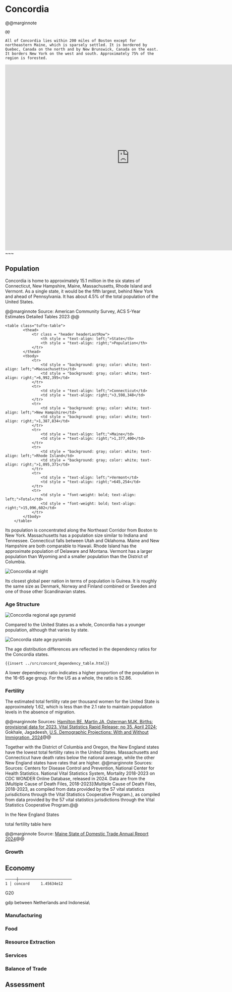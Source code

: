 # Concordia

@@marginnote
~~~<img src="/img/concord.png" style="width: 100%; display: block;">~~~
@@

All of Concordia lies within 200 miles of Boston except for northeastern Maine, which is sparsely settled. It is bordered by Quebec, Canada on the north and by New Brunswick, Canada on the east. It borders New York on the west and south. Approximately 75% of the region is forested.

~~~
<iframe 
	src="https://njal.s3.us-west-2.amazonaws.com/Boston.html" 
	title="Boston area map" 
	width="800" 
	height="600" 
	frameborder="0" 
	scrolling="yes">
</iframe>
~~~

## Population
Concordia is home to approximately 15.1 million in the six states of Connecticut, New Hampshire, Maine, Massachusetts, Rhode Island and Vermont. As a single state, it would be the fifth largest, behind New York and ahead of Pennsylvania. It has about 4.5% of the total population of the United States.

@@marginnote
Source: American Community Survey, ACS 5-Year Estimates Detailed Tables 2023
@@

~~~
<table class="tufte-table">
		<thead>
			<tr class = "header headerLastRow">
				<th style = "text-align: left;">State</th>
				<th style = "text-align: right;">Population</th>
			</tr>
		</thead>
		<tbody>
			<tr>
				<td style = "background: gray; color: white; text-align: left;">Massachusetts</td>
				<td style = "background: gray; color: white; text-align: right;">6,992,395</td>
			</tr>
			<tr>
				<td style = "text-align: left;">Connecticut</td>
				<td style = "text-align: right;">3,598,348</td>
			</tr>
			<tr>
				<td style = "background: gray; color: white; text-align: left;">New Hampshire</td>
				<td style = "background: gray; color: white; text-align: right;">1,387,834</td>
			</tr>
			<tr>
				<td style = "text-align: left;">Maine</td>
				<td style = "text-align: right;">1,377,400</td>
			</tr>
			<tr>
				<td style = "background: gray; color: white; text-align: left;">Rhode Island</td>
				<td style = "background: gray; color: white; text-align: right;">1,095,371</td>
			</tr>
			<tr>
				<td style = "text-align: left;">Vermont</td>
				<td style = "text-align: right;">645,254</td>
			</tr>
			<tr>
				<td style = "font-weight: bold; text-align: left;">Total</td>
				<td style = "font-weight: bold; text-align: right;">15,096,602</td>
			</tr>
		</tbody>
	</table>
~~~

Its population is concentrated along the Northeast Corridor from Boston to New York. Massachusetts has a population size similar to Indiana and Tennessee. Connecticut falls between Utah and Oklahoma. Maine and New Hampshire are both comparable to Hawaii. Rhode Island has the approximate population of Delaware and Montana. Vermont has a larger population than Wyoming and a smaller population than the District of Columbia.

![Concordia at night](/img/concord_night.png)

Its closest global peer nation in terms of population is Guinea. It is roughly the same size as Denmark, Norway and Finland combined or Sweden and one of those other Scandinavian states.

### Age Structure

![Concordia regional age pyramid](/img/concordia_age.png)

Compared to the United States as a whole, Concordia has a younger population, although that varies by state.

![Concordia state age pyramids](/img/concordia_state_ages.png)

The age distribution differences are reflected in the dependency ratios for the  Concordia states.

~~~
{{insert ../src/concord_dependency_table.html}}	
~~~

A lower dependency ratio indicates a higher proportion of the population in the 16-65 age group. For the US as a whole, the ratio is 52.86.

### Fertility
The estimated total fertility rate per thousand women for the United State is approximately 1.62, which is less than the 2.1 rate to maintain population levels in the absence of migration.

@@marginnote Sources: [Hamilton BE, Martin JA, Osterman MJK. Births: provisional data for 2023. Vital Statistics Rapid Release; no 35. April 2024](https://dx.doi.org/10.15620/%20cdc/151797); Gokhale, Jagadeesh, [U.S. Demographic Projections: With and Without Immigration, 2024](https://budgetmodel.wharton.upenn.edu/issues/2024/3/22/us-demographic-projections-with-and-without-immigration)@@

Together with the District of Columbia and Oregon, the New England states have the lowest total fertility rates in the United States. Massachusetts and Connecticut have death rates below the national average, while the other New England states have rates that are higher.
@@marginnote Sources: Sources: Centers for Disease Control and Prevention, National Center for Health Statistics. National Vital Statistics System, Mortality 2018-2023 on CDC WONDER Online Database, released in 2024. Data are from the [Multiple Cause of Death Files, 2018-2023](Multiple Cause of Death Files, 2018-2023, as compiled from data provided by the 57 vital statistics jurisdictions through the Vital Statistics Cooperative Program.), as compiled from data provided by the 57 vital statistics jurisdictions through the Vital Statistics Cooperative Program.@@

In the New England States

total fertility table here

@@marginnote Source: [Maine State of Domestic Trade Annual Report 2024](https://www.maine.gov/decd/sites/maine.gov.decd/files/inline-files/Final%20Report%20-%202024%20Annual%20Macro%20Update%20-%20Maine%20DECD.pdf)@@
### Growth
## Economy

	
	─────┼────────────────────────
	1 │ concord     1.45634e12
G20
	
gdp between Netherlands and Indonesia\

### Manufacturing
### Food
### Resource Extraction
### Services
### Balance of Trade

## Assessment
	